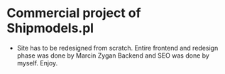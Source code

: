 # Commercial project of Shipmodels.pl

- Site has to be redesigned from scratch.
  Entire frontend and redesign phase was done by Marcin Zygan
  Backend and SEO was done by myself.
  Enjoy.
